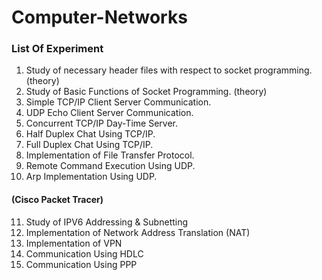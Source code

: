 # Computer-Networks

### List Of Experiment

1. Study of necessary header files with respect to socket programming. (theory)
2. Study of Basic Functions of Socket Programming. (theory)
3. Simple TCP/IP Client Server Communication.
4. UDP Echo Client Server Communication.
5. Concurrent TCP/IP Day-Time Server.
6. Half Duplex Chat Using TCP/IP.
7. Full Duplex Chat Using TCP/IP.
8. Implementation of File Transfer Protocol.
9. Remote Command Execution Using UDP.
10. Arp Implementation Using UDP.
 
#### (Cisco Packet Tracer)
11. Study of IPV6 Addressing & Subnetting
12. Implementation of Network Address Translation (NAT)
13. Implementation of VPN
14. Communication Using HDLC
15. Communication Using PPP
